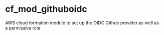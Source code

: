 # cf_mod_githuboidc
AWS cloud formation module to set up the OIDC Github provider as well as a permissive role
